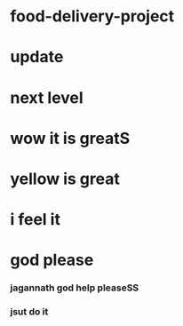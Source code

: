# food-delivery-project
# update 
# next level
# wow it is greatS
# yellow is great
# i feel it 
# god please
### jagannath god  help pleaseSS
### jsut do it


